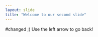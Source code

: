 ```yaml
---
layout: slide
title: "Welcome to our second slide"
---
```

#changed ;)
Use the left arrow to go back!
